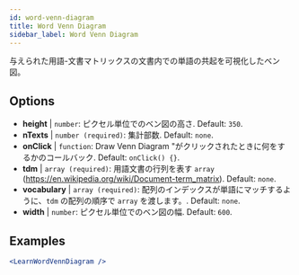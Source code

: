 ```yaml
---
id: word-venn-diagram
title: Word Venn Diagram
sidebar_label: Word Venn Diagram
---
```


与えられた用語-文書マトリックスの文書内での単語の共起を可視化したベン図。

## Options

* __height__ | `number`: ピクセル単位でのベン図の高さ. Default: `350`.
* __nTexts__ | `number (required)`: 集計部数. Default: `none`.
* __onClick__ | `function`: Draw Venn Diagram "がクリックされたときに何をするかのコールバック. Default: `onClick() {}`.
* __tdm__ | `array (required)`: 用語文書の行列を表す `array` (https://en.wikipedia.org/wiki/Document-term_matrix). Default: `none`.
* __vocabulary__ | `array (required)`: 配列のインデックスが単語にマッチするように、`tdm` の配列の順序で `array` を渡します。. Default: `none`.
* __width__ | `number`: ピクセル単位でのベン図の幅. Default: `600`.


## Examples

```jsx live
<LearnWordVennDiagram />
```

